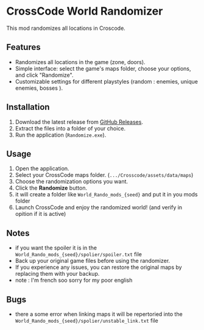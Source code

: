 # CrossCode World Randomizer

This mod randomizes all locations in Croscode.

## Features
- Randomizes all locations in the game (zone, doors).
- Simple interface: select the game's maps folder, choose your options, and click "Randomize".
- Customizable settings for different playstyles (random : enemies, unique enemies, bosses ).

## Installation
1. Download the latest release from [GitHub Releases](https://github.com/Atsouky/cc-WorldRandomizer/releases/tag/v0.7.2).
2. Extract the files into a folder of your choice.
3. Run the application (`Randomize.exe`).

## Usage
1. Open the application.
2. Select your CrossCode maps folder. (`.../Crosscode/assets/data/maps`)
3. Choose the randomization options you want.
4. Click the **Randomize** button.
5. it will create a folder like `World_Rando_mods_{seed}` and put it in you mods folder
7. Launch CrossCode and enjoy the randomized world! (and verify in opition if it is active)

## Notes
- if you want the spoiler it is in the `World_Rando_mods_{seed}/spolier/spoiler.txt` file
- Back up your original game files before using the randomizer.
- If you experience any issues, you can restore the original maps by replacing them with your backup.
- note : I'm french soo sorry for my poor english

## Bugs

- there a some error when linking maps it will be repertoried into the `World_Rando_mods_{seed}/spolier/unstable_link.txt` file
